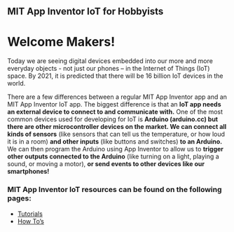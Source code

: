 ## MIT App Inventor IoT for Hobbyists

# Welcome Makers!

Today we are seeing digital devices embedded into our more and more everyday objects - not just our phones – in the Internet of Things (IoT) space. By 2021, it is predicted that there will be 16 billion IoT devices in the world.

There are a few differences between a regular MIT App Inventor app and an MIT App Inventor IoT app. The biggest difference is that an **IoT app needs an external device to connect to and communicate with.** One of the most common devices used for developing for IoT is **Arduino (arduino.cc) but there are other microcontroller devices on the market. We can connect all kinds of sensors** (like sensors that can tell us the temperature, or how loud it is in a room) **and other inputs** (like buttons and switches) **to an Arduino.** We can then program the Arduino using App Inventor to allow us to **trigger other outputs connected to the Arduino** (like turning on a light, playing a sound, or moving a motor), **or send events to other devices like our smartphones!**

### MIT App Inventor IoT resources can be found on the following pages:

-   [Tutorials](#/makers/tutorials)
-   [How To’s](#/makers/howtos)

